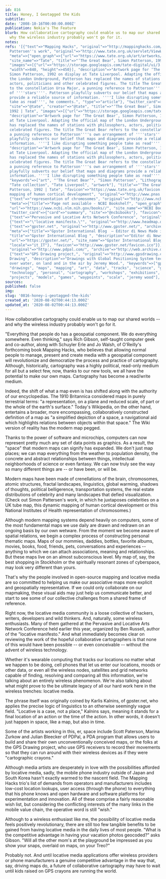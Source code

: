 ```yaml
---
id: 816
title: Honey, I Geotagged the Kids
subtitle: 
date: '2008-10-16T00:00:00.000Z'
publication: Nokia's The Feature
blurb: How collaborative cartography could enable us to map our shared worlds -- and
  why the wireless industry probably won't go for it.
notes: 
refs: '[{"text"=>"Mapping Hacks", "original"=>"http://mappinghacks.com/"}, {"text"=>"Simon
  Pattersen''s work", "original"=>"http://www.tate.org.uk/servlet/ViewWork?cgroupid=999999961&workid=21700",
  "meta"=>{"open_graph"=>{"url"=>"https://www.tate.org.uk/art/artworks/patterson-the-great-bear-p77880",
  "site_name"=>"Tate", "title"=>"‘The Great Bear’, Simon Patterson, 1992 | Tate",
  "images"=>[{"url"=>"https://storage.googleapis.com/tate-digital/ui/3.26.0-compressed/tate_social_logo.png",
  "width"=>840, "height"=>450}], "description"=>"Artwork page for ‘The Great Bear’,
  Simon Patterson, 1992 on display at Tate Liverpool. Adapting the official map of
  the London Underground, Patterson has replaced the names of stations with philosophers,
  actors, politicians and other celebrated figures. The title The Great Bear refers
  to the constellation Ursa Major, a punning reference to Patterson''''s own arrangement
  of ''''stars''''. Patterson playfully subverts our belief that maps and diagrams
  provide a reliable source of information. ''''I like disrupting something people
  take as read'''', he comments.", "type"=>"article"}, "twitter_card"=>{"card"=>"summary",
  "site"=>"@tate", "creator"=>"@tate", "title"=>"‘The Great Bear’, Simon Patterson,
  1992 | Tate", "images"=>[{"url"=>"https://storage.googleapis.com/tate-digital/ui/3.26.0-compressed/tate_social_logo.png"}],
  "description"=>"Artwork page for ‘The Great Bear’, Simon Patterson, 1992 on display
  at Tate Liverpool. Adapting the official map of the London Underground, Patterson
  has replaced the names of stations with philosophers, actors, politicians and other
  celebrated figures. The title The Great Bear refers to the constellation Ursa Major,
  a punning reference to Patterson''''s own arrangement of ''''stars''''. Patterson
  playfully subverts our belief that maps and diagrams provide a reliable source of
  information. ''''I like disrupting something people take as read'''', he comments."},
  "description"=>"Artwork page for ‘The Great Bear’, Simon Patterson, 1992 on display
  at Tate Liverpool. Adapting the official map of the London Underground, Patterson
  has replaced the names of stations with philosophers, actors, politicians and other
  celebrated figures. The title The Great Bear refers to the constellation Ursa Major,
  a punning reference to Patterson''''s own arrangement of ''''stars''''. Patterson
  playfully subverts our belief that maps and diagrams provide a reliable source of
  information. ''''I like disrupting something people take as read'''', he comments.",
  "keywords"=>["art", "‘The Great Bear’", "Simon Patterson", "Lithograph on paper",
  "Tate collection", "Tate Liverpool", "artwork"], "title"=>"‘The Great Bear’, Simon
  Patterson, 1992 | Tate", "favicon"=>"https://www.tate.org.uk/favicon.ico"}}, {"text"=>"dynamic
  mapping of human cortical development", "original"=>"http://www.pnas.org/cgi/reprint/101/21/8174"},
  {"text"=>"representation of chromosomes", "original"=>"http://www.ncbi.nlm.nih.gov/books/bv.fcgi?call=bv.View..ShowSection&rid=gnd.chapter.272",
  "meta"=>{"title"=>"Page not available - NCBI Bookshelf", "open_graph"=>{"type"=>"book",
  "url"=>"https://www.ncbi.nlm.nih.gov/books//", "site_name"=>"NCBI Bookshelf", "images"=>[{"url"=>"https://www.ncbi.nlm.nih.gov/corehtml/pmc/pmcgifs/bookshelf/thumbs/th--lrg.png"}]},
  "twitter_card"=>{"card"=>"summary", "site"=>"@ncbibooks"}, "favicon"=>"http://www.ncbi.nlm.nih.gov/favicon.ico"}},
  {"text"=>"Pervasive and Locative Arts Network Conference", "original"=>"http://www.open-plan.org/"},
  {"text"=>"\"locative manifesto.\"", "original"=>"http://www.headmap.org/", "archive"=>"http://web.archive.org/web/20141217050502/http://headmap.org/"},
  {"text"=>"gpster.net", "original"=>"http://www.gpster.net/", "archive"=>"http://web.archive.org/web/20180419131128/http://www.gpster.net/",
  "meta"=>{"title"=>"Gpster International Blog  – Editor di News Made in Italy", "open_graph"=>{"type"=>"website",
  "title"=>"Gpster International Blog ", "description"=>"Editor di News Made in Italy",
  "url"=>"https://gpster.net/", "site_name"=>"Gpster International Blog ", "images"=>[{"url"=>"https://s0.wp.com/i/blank.jpg"}],
  "locale"=>"it_IT"}, "favicon"=>"http://www.gpster.net/favicon.ico"}}, {"text"=>"PDPal,",
  "original"=>"http://www.pdpal.com/", "archive"=>"http://web.archive.org/web/20160416054406/http://www.pdpal.com/"},
  {"text"=>"GPS Drawing project,", "original"=>"http://www.gpsdrawing.com/", "meta"=>{"title"=>"GPS
  Drawing", "description"=>"Drawings with Global Positioning System technology made
  over water, on land and in the air by Jeremy Wood.", "keywords"=>["gps", "drawing",
  "drawings", "maps", "mapping", "art", "data", "tracks", "science", "geography",
  "technology", "personal", "cartography", "workshops", "exhibitions", "gallery",
  "projects", "models", "games", "waypoints", "scale", "jeremy wood"], "favicon"=>"http://www.gpsdrawing.com/favicon.ico"}}]'
sources: 
published: false
img: 
slug: '0816-honey-i-geotagged-the-kids'
created_at: '2020-08-02T00:44:13.000Z'
updated_at: '2020-08-02T00:44:13.000Z'
---
```

How collaborative cartography could enable us to map our shared worlds -- and why the wireless industry probably won't go for it.

  
"Everything that people do has a geospatial component. We do everything somewhere. Even thinking," says Rich Gibson, self-taught computer geek and co-author, along with Schuyler Erle and Jo Walsh, of O'Reilly's forthcoming book Mapping Hacks, who believes that allowing normal people to manage, present and create media with a geospatial component will revolutionize and democratize the process and practice of cartography. Although, historically, cartography was a highly political, read-only medium for all but a select few, now, thanks to our new tools, we all have the potential to make our own maps. Cartography has become a read/write medium.

Indeed, the shift of what a map even is has shifted along with the authority of our encyclopedias. The 1910 Britannica considered maps in purely terrestrial terms: "a representation, on a plane and reduced scale, of part or the whole of the earth's surface." Today's Wikipedia, on the other hand, entertains a broader, more encompassing, collaboratively constructed definition of a map as "a simplified depiction of a space, a navigational aid which highlights relations between objects within that space." The Wiki version of reality has the modern map pegged.

Thanks to the power of software and microchips, computers can now represent pretty much any set of data points as graphics. As a result, the "space" that modern maps can signify has expanded. We don't just map places; we can map everything from the weather to population density, the concrete and abstract relationships between things, intellectual neighborhoods of science or even fantasy. We can now truly see the way so many different things are -- or have been, or will be.

Modern maps have been made of crenellations of the brain, chromosomes, atomic structures, fractal landscapes, linguistics, global warming, shadows of thoughts, political belligerence, transportation systems, the real estate distributions of celebrity and many landscapes that defied visualization. (Check out Simon Pattersen's work, in which he juxtaposes celebrities on a UK tube map, this dynamic mapping of human cortical development or this National Institutes of Health representation of chromosomes.)

Although modern mapping systems depend heavily on computers, some of the most fundamental maps we use daily are drawn and redrawn on an ongoing basis by our own wetware. From the moment we become aware of spatial relations, we begin a complex process of constructing personal thematic maps. Maps of our mommies, daddies, bottles, favorite albums, movies, books, food, friends, pets, conversations and experiences -- anything to which we can attach associations, meaning and relationships. But these maps live on an almost subconscious level. My map of, say, the best shopping in Stockholm or the spiritually resonant zones of cyberspace, may look very different than yours.

That's why the people involved in open-source mapping and locative media are so committed to helping us make our associative maps more explicit and geospatially representative. If we could only collaborate on our mapmaking, these visual aids may just help us communicate better, and start to see some of our collective challenges from a shared frame of reference.

Right now, the locative media community is a loose collective of hackers, writers, developers and wild thinkers. And, naturally, some wireless enthusiasts. Many of them gathered at the Pervasive and Locative Arts Network Conference held earlier this year, organized by Ben Russell, author of the "locative manifesto." And what immediately becomes clear on reviewing the work of the hopeful collaborative cartographers is that none of this would have been possible -- or even conceivable -- without the advent of wireless technology.

Whether it's wearable computing that tracks our locations no matter what we happen to be doing, cell phones that let us enter our locations, moods or other data, or even all the wireless nodes, satellites and grid networks capable of finding, resolving and comparing all this information, we're talking about an entirely wireless phenomenon. We're also talking about what might prove to the be ultimate legacy of all our hard work here in the wireless trenches: locative media.

The phrase itself was originally coined by Karlis Kalnins, of gpster.net, who applies the precise logic of linguistics to an otherwise seemingly vague field. "Locative is a case, not a place," Kalnins says, meaning it stands for a final location of an action or the time of the action. In other words, it doesn't just happen in space, like a map, but also in time.

Some of the artists working in this, er, space include Scott Paterson, Marina Zurkow and Julian Bleecker of PDPal, a PDA program that allows users to build and share their own unconventionally conceived maps, or the folks at the GPS Drawing project, who use GPS receivers to record their movements so that they can run around with their wireless devices as if they were "cartographic crayons."

Although media artists are desperately in love with the possibilities afforded by locative media, sadly, the mobile phone industry outside of Japan and South Korea hasn't exactly warmed to the nascent field. The Mapping Hacks trio's list of demands from operators and manufacturers includes low-cost location lookups, user access (through the phone) to everything that his phone knows and open hardware and software platforms for experimentation and innovation. All of these comprise a fairly reasonable wish list, but considering the conflicting interests of the many links in the mobile value chain, the operative word is still "wish."

Although to a wireless enthusiast like me, the possibility of locative media feels positively revolutionary, there are still too few tangible benefits to be gained from having locative media in the daily lives of most people. "What is the competitive advantage in having your vacation photos geocoded?" asks Gibson. "Will all the other mom's at the playground be impressed as you show your snaps, overlaid on maps, on your Treo?"

Probably not. And until locative media applications offer wireless providers or phone manufacturers a genuine competitive advantage in the way that, say, driving maps do, a future of collaborative cartography may have to wait until kids raised on GPS crayons are running the world.
